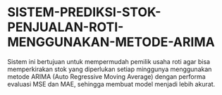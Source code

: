 # SISTEM-PREDIKSI-STOK-PENJUALAN-ROTI-MENGGUNAKAN-METODE-ARIMA
Sistem ini bertujuan untuk mempermudah pemilik usaha roti agar bisa memperkirakan stok yang diperlukan setiap minggunya menggunakan metode ARIMA (Auto Regressive Moving Average) dengan performa evaluasi MSE dan MAE, sehingga membuat model menjadi lebih akurat.
